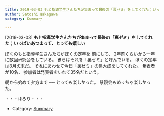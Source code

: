 ```yaml
---
title: 2019-03-03 もと指導学生さんたちが集まって最後の「裏ゼミ」をしてくれた；いっぱいあつまって、とっても嬉しい
author: Satoshi Nakagawa
category: Summary

---
```


[2019-03-03] **もと指導学生さんたちが集まって最後の「裏ゼミ」をしてくれた；いっぱいあつまって、とっても嬉しい** 

 ぼくのもと指導学生さんたちがぼくの定年を
前にして、
2年前くらいから一年に数回研究会をしている。
彼らはそれを「裏ゼミ」と呼んでいる。
ぼくの定年は3月の末だ。
それにあわせて今日「裏ゼミ」の集大成をしてくれた。
発表者が10名、
参加者は発表者をいれて35名だという。

 朝から始めて夕方まで ---
とっても楽しかった。
懇親会もめっちゃ楽しかった。

 ・・・ほろり・・・

- Category: [Summary](https://merapano.github.io/categories.html#Summary)

